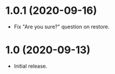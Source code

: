 # 1.0.1 (2020-09-16)

- Fix "Are you sure?" question on restore.

# 1.0 (2020-09-13)

- Initial release.
